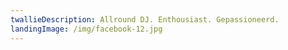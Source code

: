 ```yaml
---
twallieDescription: Allround DJ. Enthousiast. Gepassioneerd.
landingImage: /img/facebook-12.jpg
---
```


